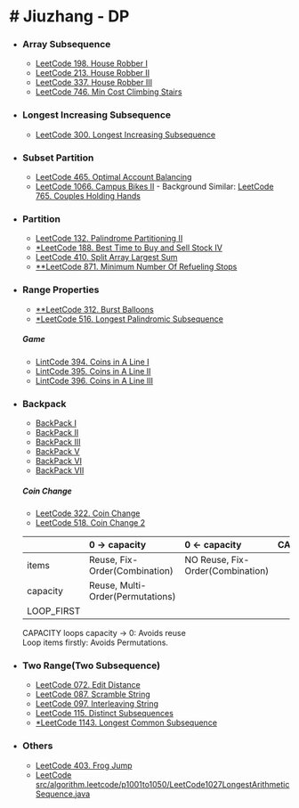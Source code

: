 # # Jiuzhang - DP

+ ### Array Subsequence
  + [LeetCode 198. House Robber I](/src/leetcode/p151to200/LeetCode198HouseRobberI.java)
  + [LeetCode 213. House Robber II](/src/leetcode/p201to250/LeetCode213HouseRobberII.java)
  + [LeetCode 337. House Robber III](/src/leetcode/p301to350/LeetCode337HouseRobberIII.java)
  + [LeetCode 746. Min Cost Climbing Stairs](/src/leetcode/p701to750LeetCode746MinCostClimbingStairs.java)

+ ### Longest Increasing Subsequence
  + [LeetCode 300. Longest Increasing Subsequence](/src/leetcode/p251to300/LeetCode300LongestIncreasingSubsequence.java)

+ ### Subset Partition
  + [LeetCode 465. Optimal Account Balancing](/src/leetcode/p451to500/LeetCode465OptimalAccountBalancing.java)
  + [LeetCode 1066. Campus Bikes II](/src/leetcode/p1051to1100/LeetCode1066CampusBikesII.java) - Background Similar: [LeetCode 765. Couples Holding Hands](/src/leetcode/p751to800/LeetCode765CouplesHoldingHands.java)

+ ### Partition
  + [LeetCode 132. Palindrome Partitioning II](/src/leetcode/p101to150/LeetCode132PalindromePartitioningII.java)
  + [*LeetCode 188. Best Time to Buy and Sell Stock IV](/src/leetcode/p151to200/LeetCode188BestTimeToBuyAndSellStockIV.java)
  + [LeetCode 410. Split Array Largest Sum](/src/leetcode/p401to450/LeetCode410SplitArrayLargestSum.java)
  + [**LeetCode 871. Minimum Number Of Refueling Stops](/src/leetcode/p851to900/LeetCode871MinimumNumberOfRefuelingStops.java)

+ ### Range Properties
  + [**LeetCode 312. Burst Balloons](/src/leetcode/p301to350/LeetCode312BurstBalloons.java)
  + [*LeetCode 516. Longest Palindromic Subsequence](/src/leetcode/p501to550/LeetCode516LongestPalindromicSubsequence.java)

  ##### Game
    + [LintCode 394. Coins in A Line I](/src/lintcode/p351to400/LintCode394CoinsInALineI.java)
    + [LintCode 395. Coins in A Line II](/src/lintcode/p351to400/LintCode395CoinsInALineII.java)
    + [LintCode 396. Coins in A Line III](/src/lintcode/p351to400/LintCode396CoinsInALineIII.java)

+ ### Backpack
  + [BackPack I](/src/jiuzhang/dp/backpack/BackPackI.java)
  + [BackPack II](/src/jiuzhang/dp/backpack/BackPackII.java)
  + [BackPack III](/src/jiuzhang/dp/backpack/BackPackIII.java)
  + [BackPack V](/src/jiuzhang/dp/backpack/BackPackV.java)
  + [BackPack VI](/src/jiuzhang/dp/backpack/BackPackVI.java)
  + [BackPack VII](/src/jiuzhang/dp/backpack/BackPackVII.java)

  ##### Coin Change
    + [LeetCode 322. Coin Change](/src/leetcode/p301to350/LeetCode322CoinChange.java)
    + [LeetCode 518. Coin Change 2](/src/leetcode/p501to550/LeetCode518CoinChange2.java)


  |            | 0 -> capacity                    | 0 <- capacity                    | CAPACITY |
  |:---------- |:-------------------------------- |:-------------------------------- |:-------- |
  | items      | Reuse, Fix-Order(Combination)    | NO Reuse, Fix-Order(Combination) |          |
  | capacity   | Reuse, Multi-Order(Permutations) |                                  |          |
  | LOOP_FIRST |                                  |                                  |          |

  CAPACITY loops capacity -> 0: Avoids reuse  
  Loop items firstly: Avoids Permutations.

+ ### Two Range(Two Subsequence)
  + [LeetCode 072. Edit Distance](/src/leetcode/p051to100/LeetCode072EditDistance.java)
  + [LeetCode 087. Scramble String](/src/leetcode/p051to100/LeetCode087ScrambleString.java)
  + [LeetCode 097. Interleaving String](/src/leetcode/p051to100/LeetCode097InterleavingString.java)
  + [LeetCode 115. Distinct Subsequences](/src/leetcode/p101to150/LeetCode115DistinctSubsequences.java)
  + [*LeetCode 1143. Longest Common Subsequence](/src/leetcode/p1101to1150/LeetCode1143LongestCommonSubsequence.java)

+ ### Others
  + [LeetCode 403. Frog Jump](/src/leetcode/p401to450/LeetCode403FrogJump.java)
  + [LeetCode src/algorithm.leetcode/p1001to1050/LeetCode1027LongestArithmeticSequence.java](/src/leetcode/p1001to1050/LeetCode1027LongestArithmeticSequence.java)
